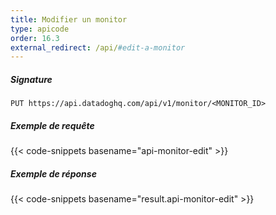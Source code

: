 ```yaml
---
title: Modifier un monitor
type: apicode
order: 16.3
external_redirect: /api/#edit-a-monitor
---
```


##### Signature
`PUT https://api.datadoghq.com/api/v1/monitor/<MONITOR_ID>`
##### Exemple de requête
{{< code-snippets basename="api-monitor-edit" >}}
##### Exemple de réponse
{{< code-snippets basename="result.api-monitor-edit" >}}


